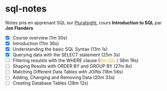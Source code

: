 # sql-notes

Notes pris en apprenant SQL sur [Pluralsight](https://www.pluralsight.com/), cours __Introduction to SQL__ par __Jon Flanders__

- [x] Course overview (1m 30s)
- [x] Introduction (11m 36s)
- [x] Understanding the basic SQL Syntax (13m 1s)
- [x] Querying data with the SELECT statement (25m 3s)
- [ ] Filtering resulsts with the WHERE clause (<span style="color:#FFA500">6m 33s</span> / 36m 19s) 
- [ ] Shaping Results with ORDER BY and GROUP BY (27m 8s)
- [ ] Matching Different Data Tables with JOINs (18m 58s)
- [ ] Adding, Changing and Removing Data (20m 33s)
- [ ] Creating Database Tables (28m 12s)